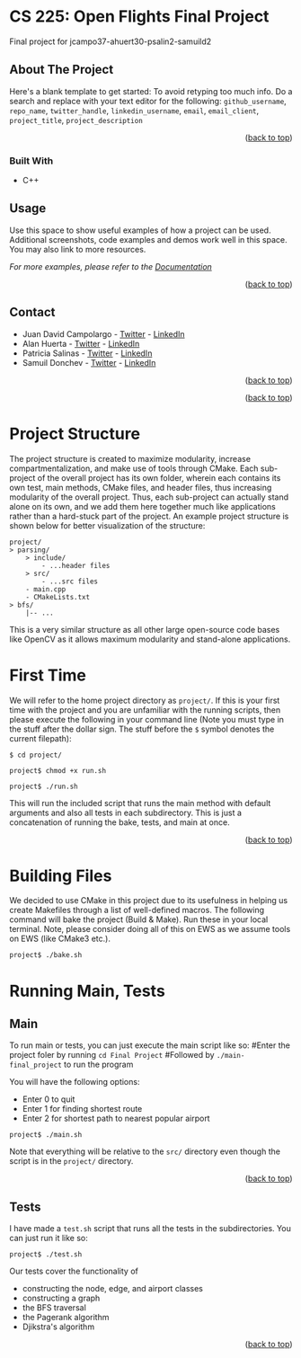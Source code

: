 # CS 225: Open Flights Final Project
Final project for jcampo37-ahuert30-psalin2-samuild2


<!-- ABOUT THE PROJECT -->
## About The Project


Here's a blank template to get started: To avoid retyping too much info. Do a search and replace with your text editor for the following: `github_username`, `repo_name`, `twitter_handle`, `linkedin_username`, `email`, `email_client`, `project_title`, `project_description`

<p align="right">(<a href="#top">back to top</a>)</p>



### Built With

* C++


<!-- USAGE EXAMPLES -->
## Usage

Use this space to show useful examples of how a project can be used. Additional screenshots, code examples and demos work well in this space. You may also link to more resources.

_For more examples, please refer to the [Documentation](https://example.com)_

<p align="right">(<a href="#top">back to top</a>)</p>


<!-- CONTACT -->
## Contact

- Juan David Campolargo - [Twitter](https://twitter.com/jdcampolargo) - [LinkedIn](https://linkedin.com/in/jdcampolargo)
- Alan Huerta - [Twitter](https://twitter.com/jdcampolargo) - [LinkedIn](https://linkedin.com/in/jdcampolargo) 
- Patricia Salinas - [Twitter](https://twitter.com/jdcampolargo) - [LinkedIn](https://linkedin.com/in/jdcampolargo) 
- Samuil Donchev - [Twitter](https://twitter.com/jdcampolargo) - [LinkedIn](https://linkedin.com/in/jdcampolargo) 

<p align="right">(<a href="#top">back to top</a>)</p>





<p align="right">(<a href="#top">back to top</a>)</p>

# Project Structure
The project structure is created to maximize modularity, increase compartmentalization, and make use of tools through CMake. Each sub-project of the overall project has its own folder, wherein each contains its own test, main methods, CMake files, and header files, thus increasing modularity of the overall project. Thus, each sub-project can actually stand alone on its own, and we add them here together much like applications rather than a hard-stuck part of the project. An example project structure is shown below for better visualization of the structure:
```
project/
> parsing/
    > include/
        - ...header files
    > src/
        - ...src files
    - main.cpp
    - CMakeLists.txt
> bfs/
    |-- ...
```

This is a very similar structure as all other large open-source code bases like OpenCV as it allows maximum modularity and stand-alone applications.


# First Time
We will refer to the home project directory as `project/`. If this is your first time with the project and you are unfamiliar with the running scripts, then please execute the following in your command line (Note you must type in the stuff after the dollar sign. The stuff before the `$` symbol denotes the current filepath):

`$ cd project/`

`project$ chmod +x run.sh`

`project$ ./run.sh`

This will run the included script that runs the main method with default arguments and also all tests in each subdirectory. This is just a concatenation of running the bake, tests, and main at once.

<p align="right">(<a href="#top">back to top</a>)</p>


# Building Files
We decided to use CMake in this project due to its usefulness in helping us create Makefiles through a list of well-defined macros. The following command will bake the project (Build & Make). Run these in your local terminal. Note, please consider doing all of this on EWS as we assume tools on EWS (like CMake3 etc.).

`project$ ./bake.sh`

# Running Main, Tests
## Main
To run main or tests, you can just execute the main script like so:
#Enter the project foler by running `cd Final Project`
#Followed by `./main-final_project` to run the program

You will have the following options: 
* Enter 0 to quit
* Enter 1 for finding shortest route
* Enter 2 for shortest path to nearest popular airport

`project$ ./main.sh`

<!-- 
The main method also includes some additional input if you would like to play around with the inputs. You can run `./main -h` or `./main --help` for more information on the usage type. The result should print something like:

`Usage: ./main [nodes file] [edges file]`

For example, we provided a fake dataset so you could run the following:

`./main ../data/nodes.csv ../data/edges.csv` -->

Note that everything will be relative to the `src/` directory even though the script is in the `project/` directory.

<p align="right">(<a href="#top">back to top</a>)</p>


## Tests
I have made a `test.sh` script that runs all the tests in the subdirectories. You can just run it like so:

`project$ ./test.sh`

Our tests cover the functionality of
* constructing the node, edge, and airport classes 
* constructing a graph
* the BFS traversal
* the Pagerank algorithm
* Djikstra's algorithm

<p align="right">(<a href="#top">back to top</a>)</p>
